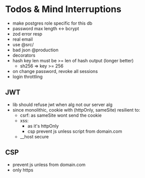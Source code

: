# Todos & Mind Interruptions

* make postgres role specific for this db
* password max length <-> bcrypt
* zod error resp
* real email
* use @src/
* bad json @production
* decorators
* hash key len must be >= len of hash output (longer better)
  * sh256 => key >= 256
* on change password, revoke all sessions
* login throttling

## JWT
- lib should refuse jwt when alg not our server alg
- since monolithic, cookie with (httpOnly, sameSite) resilient to:
  - csrf: as sameSite wont send the cookie
  - xss:
    - as it's httpOnly
    - csp prevent js unless script from domain.com
  + __host secure

## CSP
- prevent js unless from domain.com
- only https
